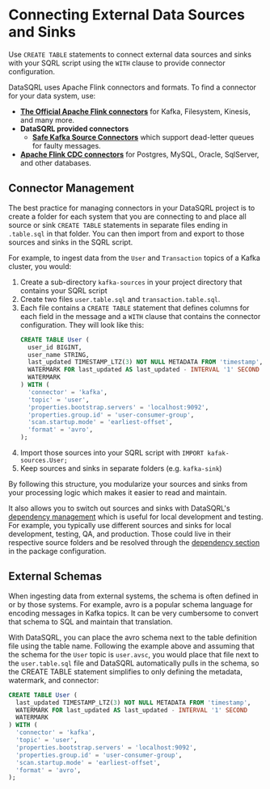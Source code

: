 # Connecting External Data Sources and Sinks

Use `CREATE TABLE` statements to connect external data sources and sinks with your SQRL script using the `WITH` clause to provide connector configuration.

DataSQRL uses Apache Flink connectors and formats. To find a connector for your data system, use:

* **[The Official Apache Flink connectors](https://nightlies.apache.org/flink/flink-docs-release-1.19/docs/connectors/table/overview/)** for Kafka, Filesystem, Kinesis, and many more.
* **DataSQRL provided connectors**
  * **[Safe Kafka Source Connectors](https://github.com/DataSQRL/flink-sql-runner?tab=readme-ov-file#dead-letter-queue-support-for-kafka-sources)** which support dead-letter queues for faulty messages.
* **[Apache Flink CDC connectors](https://nightlies.apache.org/flink/flink-docs-release-1.19/docs/connectors/flink-sources/overview)** for Postgres, MySQL, Oracle, SqlServer, and other databases.

## Connector Management

The best practice for managing connectors in your DataSQRL project is to create a folder for each system that you are
connecting to and place all source or sink `CREATE TABLE` statements in separate files ending in `.table.sql` in that folder.
You can then import from and export to those sources and sinks in the SQRL script.

For example, to ingest data from the `User` and `Transaction` topics of a Kafka cluster, you would:
1. Create a sub-directory `kafka-sources` in your project directory that contains your SQRL script
2. Create two files `user.table.sql` and `transaction.table.sql`.
3. Each file contains a `CREATE TABLE` statement that defines columns for each field in the message and a `WITH` clause
   that contains the connector configuration. They will look like this:
    ```sql
    CREATE TABLE User (
      user_id BIGINT,
      user_name STRING,
      last_updated TIMESTAMP_LTZ(3) NOT NULL METADATA FROM 'timestamp',
      WATERMARK FOR last_updated AS last_updated - INTERVAL '1' SECOND
      WATERMARK 
    ) WITH (
      'connector' = 'kafka',
      'topic' = 'user',
      'properties.bootstrap.servers' = 'localhost:9092',
      'properties.group.id' = 'user-consumer-group',
      'scan.startup.mode' = 'earliest-offset',
      'format' = 'avro',
    );
    ```
4. Import those sources into your SQRL script with `IMPORT kafak-sources.User;`
5. Keep sources and sinks in separate folders (e.g. `kafka-sink`)

By following this structure, you modularize your sources and sinks from your processing logic
which makes it easier to read and maintain.

It also allows you to switch out sources and sinks with DataSQRL's [dependency management](configuration#dependencies)
which is useful for local development and testing. For example, you typically use different sources and sinks
for local development, testing, QA, and production. Those could live in their respective source folders and
be resolved through the [dependency section](configuration#dependencies) in the package configuration.

## External Schemas

When ingesting data from external systems, the schema is often defined in or by those systems.
For example, avro is a popular schema language for encoding messages in Kafka topics.
It can be very cumbersome to convert that schema to SQL and maintain that translation.

With DataSQRL, you can place the avro schema next to the table definition file using the table name.
Following the example above and assuming that the schema for the `User` topic is `user.avsc`,
you would place that file next to the `user.table.sql` file and DataSQRL automatically pulls in the schema,
so the CREATE TABLE statement simplifies to only defining the metadata, watermark, and connector:
```sql
CREATE TABLE User (
  last_updated TIMESTAMP_LTZ(3) NOT NULL METADATA FROM 'timestamp',
  WATERMARK FOR last_updated AS last_updated - INTERVAL '1' SECOND
  WATERMARK 
) WITH (
  'connector' = 'kafka',
  'topic' = 'user',
  'properties.bootstrap.servers' = 'localhost:9092',
  'properties.group.id' = 'user-consumer-group',
  'scan.startup.mode' = 'earliest-offset',
  'format' = 'avro',
);
```
